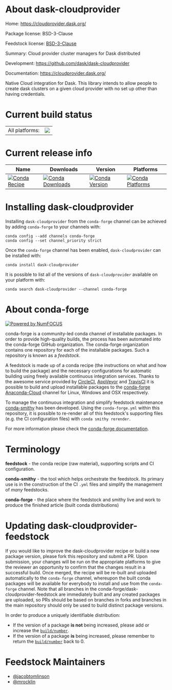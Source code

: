 About dask-cloudprovider
========================

Home: https://cloudprovider.dask.org/

Package license: BSD-3-Clause

Feedstock license: [BSD-3-Clause](https://github.com/conda-forge/dask-cloudprovider-feedstock/blob/main/LICENSE.txt)

Summary: Cloud provider cluster managers for Dask distributed

Development: https://github.com/dask/dask-cloudprovider

Documentation: https://cloudprovider.dask.org/

Native Cloud integration for Dask. This library intends to allow people to create dask clusters on a
given cloud provider with no set up other than having credentials.


Current build status
====================


<table><tr><td>All platforms:</td>
    <td>
      <a href="https://dev.azure.com/conda-forge/feedstock-builds/_build/latest?definitionId=8596&branchName=main">
        <img src="https://dev.azure.com/conda-forge/feedstock-builds/_apis/build/status/dask-cloudprovider-feedstock?branchName=main">
      </a>
    </td>
  </tr>
</table>

Current release info
====================

| Name | Downloads | Version | Platforms |
| --- | --- | --- | --- |
| [![Conda Recipe](https://img.shields.io/badge/recipe-dask--cloudprovider-green.svg)](https://anaconda.org/conda-forge/dask-cloudprovider) | [![Conda Downloads](https://img.shields.io/conda/dn/conda-forge/dask-cloudprovider.svg)](https://anaconda.org/conda-forge/dask-cloudprovider) | [![Conda Version](https://img.shields.io/conda/vn/conda-forge/dask-cloudprovider.svg)](https://anaconda.org/conda-forge/dask-cloudprovider) | [![Conda Platforms](https://img.shields.io/conda/pn/conda-forge/dask-cloudprovider.svg)](https://anaconda.org/conda-forge/dask-cloudprovider) |

Installing dask-cloudprovider
=============================

Installing `dask-cloudprovider` from the `conda-forge` channel can be achieved by adding `conda-forge` to your channels with:

```
conda config --add channels conda-forge
conda config --set channel_priority strict
```

Once the `conda-forge` channel has been enabled, `dask-cloudprovider` can be installed with:

```
conda install dask-cloudprovider
```

It is possible to list all of the versions of `dask-cloudprovider` available on your platform with:

```
conda search dask-cloudprovider --channel conda-forge
```


About conda-forge
=================

[![Powered by
NumFOCUS](https://img.shields.io/badge/powered%20by-NumFOCUS-orange.svg?style=flat&colorA=E1523D&colorB=007D8A)](https://numfocus.org)

conda-forge is a community-led conda channel of installable packages.
In order to provide high-quality builds, the process has been automated into the
conda-forge GitHub organization. The conda-forge organization contains one repository
for each of the installable packages. Such a repository is known as a *feedstock*.

A feedstock is made up of a conda recipe (the instructions on what and how to build
the package) and the necessary configurations for automatic building using freely
available continuous integration services. Thanks to the awesome service provided by
[CircleCI](https://circleci.com/), [AppVeyor](https://www.appveyor.com/)
and [TravisCI](https://travis-ci.com/) it is possible to build and upload installable
packages to the [conda-forge](https://anaconda.org/conda-forge)
[Anaconda-Cloud](https://anaconda.org/) channel for Linux, Windows and OSX respectively.

To manage the continuous integration and simplify feedstock maintenance
[conda-smithy](https://github.com/conda-forge/conda-smithy) has been developed.
Using the ``conda-forge.yml`` within this repository, it is possible to re-render all of
this feedstock's supporting files (e.g. the CI configuration files) with ``conda smithy rerender``.

For more information please check the [conda-forge documentation](https://conda-forge.org/docs/).

Terminology
===========

**feedstock** - the conda recipe (raw material), supporting scripts and CI configuration.

**conda-smithy** - the tool which helps orchestrate the feedstock.
                   Its primary use is in the construction of the CI ``.yml`` files
                   and simplify the management of *many* feedstocks.

**conda-forge** - the place where the feedstock and smithy live and work to
                  produce the finished article (built conda distributions)


Updating dask-cloudprovider-feedstock
=====================================

If you would like to improve the dask-cloudprovider recipe or build a new
package version, please fork this repository and submit a PR. Upon submission,
your changes will be run on the appropriate platforms to give the reviewer an
opportunity to confirm that the changes result in a successful build. Once
merged, the recipe will be re-built and uploaded automatically to the
`conda-forge` channel, whereupon the built conda packages will be available for
everybody to install and use from the `conda-forge` channel.
Note that all branches in the conda-forge/dask-cloudprovider-feedstock are
immediately built and any created packages are uploaded, so PRs should be based
on branches in forks and branches in the main repository should only be used to
build distinct package versions.

In order to produce a uniquely identifiable distribution:
 * If the version of a package **is not** being increased, please add or increase
   the [``build/number``](https://docs.conda.io/projects/conda-build/en/latest/resources/define-metadata.html#build-number-and-string).
 * If the version of a package **is** being increased, please remember to return
   the [``build/number``](https://docs.conda.io/projects/conda-build/en/latest/resources/define-metadata.html#build-number-and-string)
   back to 0.

Feedstock Maintainers
=====================

* [@jacobtomlinson](https://github.com/jacobtomlinson/)
* [@mrocklin](https://github.com/mrocklin/)


